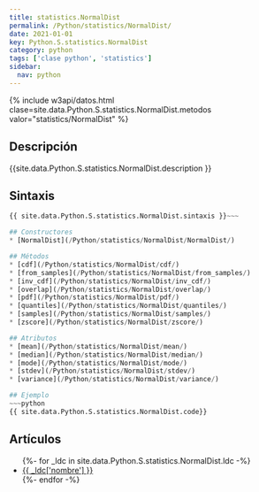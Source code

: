 ```yaml
---
title: statistics.NormalDist
permalink: /Python/statistics/NormalDist/
date: 2021-01-01
key: Python.S.statistics.NormalDist
category: python
tags: ['clase python', 'statistics']
sidebar: 
  nav: python
---
```


{% include w3api/datos.html clase=site.data.Python.S.statistics.NormalDist.metodos valor="statistics/NormalDist" %}

## Descripción
{{site.data.Python.S.statistics.NormalDist.description }}

## Sintaxis
~~~python
{{ site.data.Python.S.statistics.NormalDist.sintaxis }}~~~

## Constructores
* [NormalDist](/Python/statistics/NormalDist/NormalDist/)

## Métodos
* [cdf](/Python/statistics/NormalDist/cdf/)
* [from_samples](/Python/statistics/NormalDist/from_samples/)
* [inv_cdf](/Python/statistics/NormalDist/inv_cdf/)
* [overlap](/Python/statistics/NormalDist/overlap/)
* [pdf](/Python/statistics/NormalDist/pdf/)
* [quantiles](/Python/statistics/NormalDist/quantiles/)
* [samples](/Python/statistics/NormalDist/samples/)
* [zscore](/Python/statistics/NormalDist/zscore/)

## Atributos
* [mean](/Python/statistics/NormalDist/mean/)
* [median](/Python/statistics/NormalDist/median/)
* [mode](/Python/statistics/NormalDist/mode/)
* [stdev](/Python/statistics/NormalDist/stdev/)
* [variance](/Python/statistics/NormalDist/variance/)

## Ejemplo
~~~python
{{ site.data.Python.S.statistics.NormalDist.code}}
~~~

## Artículos
<ul>
{%- for _ldc in site.data.Python.S.statistics.NormalDist.ldc -%}
   <li>
       <a href="{{_ldc['url'] }}">{{ _ldc['nombre'] }}</a>
   </li>
{%- endfor -%}
</ul>
